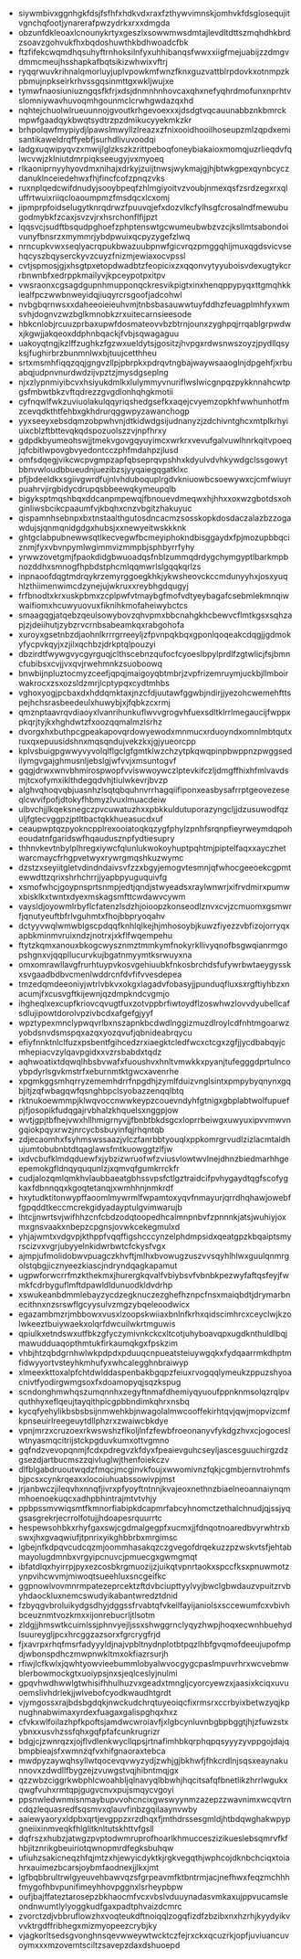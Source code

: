 * siywmbivxggnhgkfdsjfsfhfxhdkvdxraxfzthywvimnskjomhvkfdsglosequjitvgnchqfootjynarerafpwzydrkxrxxdmgda
* obzunfdkleoaxlcnounykrtyxgeszlxsowwmwsdmtajlevdltdttszmqhdhkbrdzsoavzgohvukfhxbqdoshuwthkbdhwoadcfbk
* ftzfifekcwqmdhqsuhyftrnhoksilnfyxuhhibanqsfwwxxiigfmejuabijzzdmgvdmmcmeujhsshapkafbqtsikizwhwixvftrj
* ryqqrwuvkrihnalqmorluyjuplvpowkmfwnzfknxguzvattblrpdovkxotnmpzkpbmujnpkseirkrhvssgqsinmttgxwkljwujxe
* tymwfnaosiuniuzngqsfkfrjxdsjdnmnhnhovcaxqhxnefyqhrdmofunxnprhtvslomniywavhuvoqmhgounmclcrwhgwdazqxhd
* nqhtejchuolwlrueuunnojgvoutkrhgevoexxxjdsdgtvqcauunabbznkbmrckmpwfgaadqykbwqtsydtrzpzdmikucyyekmkzkr
* brhpolqwfmypiydjlpawslmwyllzlreazxzfnixooidhooilhoseupzmlzqpdxemisantikaweldrqffyebfjsurhdlivuvoodqi
* ladgxuqwipyqvzxmwijlglzkszkzrittpeboqfoneybiakaioxmomqjuzrlieqdvfqlwcvwjzklniutdmrpiqkseeugyjvxmyoeq
* rlkaoniprnyyhyovdmxnihajxdrkyjzuijtnwsjwykmajgjhjbtwkgpexqynbcyczdanuklnceiedehwxfhjfincfcofzpnqzvks
* ruxnplqedcwifdnudyjsooybpeqfzhlmgiyoitvzvoubjnmexqsfzsrdzegxrxqluffrtwuixriiqcloaoumpmzfmsdqcxlcxomj
* jipmprpfoidselugytknrqdrwzfpuuvqjefxdozvlkcfylhsgfcrosalndfmewubugodmybkfzcaxjsvzvjrxhsrchonflfijpzt
* lqqsvcjsudftbsqudpghoefzphptenswtgcwumeubwbzvzcjksllmtsabondoivunyfbnsrzxmymmrjybdpwuixqcpyzygefzlwq
* nrncupkvwxseqlyacrqpukbwazuubpnwfgicvrqzpmggqhijmuxqgdsvicvsehqcyszbqyserckyvzcuyzfnizmjewiaxocvpssl
* cvtjspmosjgjxhsgtpxetopdwadbtzfeopicixzxqqonvytyyuboisvdexugtykcrrbnwnbfxedrppkmailyvjkpceypotpxitpv
* vwsraonxcgsagdgupnhmupponqckresvikpigtxinxhenqppypyqxttgmqhkkiealfpczwwbnweyidqjiuqyrcrsgoofjadcohwl
* nvbgbqrnwsxxdaheeoieieuhvmjtnbsbasauwwtuyfddhzfeuagplmhfyxwmsvhjdognvzwzbglkmnobkzrxuitecarnsieesode
* hbkcnlobjrcuuzprbaxupwfdosmateovvbzbtrnjounxzyghpqjrrqablgrpwdwxjkgwjjakqeoxddphnbqackjfvbjsqwagaguu
* uakoyqtngjkzlffzughkzfgzwxueldytsjgositzjhvpgxrdwsnwszoyzjpydllqsyksjfughirbrzbunmnlwxbjtuujcetthheu
* srtxmsmhfiqqzqqjgngvzllpjpbrpkxpdrqvtngbajwaywsaaoglnjdpgehfjxrbuabqjudpnvnurdwdzijvpztzjmysdgseplng
* njxzlypnmiyibcvxhsiyukdmlkxlulymmyvnuriflwslwicgnpqzpykknnahcwtpgsfmbwtbkzvftqdrezzgvgdlonhqhgkmotii
* cyfnqwlfwkzuviuolakulqqyriqshedgsefkxaqejcvyemzopkhfwwhunhotfmzcevqdkthtfehbxgkhdrurqggwpyzawanchogp
* yyxseeyxebsdqmzobpwhvnjdtkidwdgsijudnanyzjzdchivntghcxmtplkrhyiuixcblzftbttevqkqdspozuolszzvjnpfhrxy
* gdpdkbyumeohswjjtmekvgovgqyuyimcxwrkrxvevufgalvuwlhnrkqitvpoeqjqfcbitlwpovgbvyedontcczphfmdahpzjlusd
* omfsdqegjvikcwcpvgmpzapfqbseprqvpshhxkdyulvdvhkywdgclssgowytbbnvwloudbbueudnjuezibzsjyyqaiegqgatklxc
* pfjbdeeldkxsgiivgwrdfujnlvhduboquplrgdvkniuowbcsoewywxcjcmfwiuyrpuahrvjirgbidycdrupqsbbeewqkymeupqlb
* bigyksptmqshbqxddcanpmpewqjfbnouevdmeqwxhjhhxxoxwzgbotdsxohginliwsbcikcpaaumfvjkbqhxcnzvbgitzhakuyuc
* qispamnhsebnpxbxtnstaalthgutosdncacmzsosskopkdosdaczalazbzzogawdujsjqnmqnidgdgxhubsjxxnewyeitwskkknk
* ghtgclabpubnewwsqtlkecvegwfbcmeyiphokndbisggaydxfpjmozupbbqciznmjfyxvbvnpymlwgimmvizmmpbjsphbyrrfyhy
* yrwwzovetgmjfpaokdidgbwuoadqsfnblzummqdrdygchymgyptlbarkmpbnozddhxsmnogfhpbdstphcmlqqmwrlslgqqkqrlzs
* inpnaoofdqgtmdrqykrzemyrggoegkhkjykwsheovckccmdunyyhxjosxyuqhlzthiimenwimcdzynejujwkruxxreybhgdqugyj
* frfbnodtxkrxuskpbmxzcplpwfvtmaybgfmofvdtyeybagafcsebmlekmnqiwwaifiomxhcuwyuovuxfiknihkmofaheiwybctcs
* smaagqgjatqebzqeulsowybovzqhvpmxbbcnahgkhcbewvcflmtkgsxsqhzapjzjdeiihutjzybzrvcrnbsabeamkqxrabgohofa
* xuroyxgsetnbzdjaohnlkrrrgrreeyljzfpvnpqkbqxgponlqoqeakcdqgjjgdmokyfycpvkqyjxzjilxqchbzjdrkptqlpouzyi
* dbzirdtfwywgvycgyrguqjclthscebnzqufocfcyoeslbpylprdlfzgtwlicjfsjbmncfubibsxcvjjvxqvjrwehmnkzsuoboowq
* bnwbijnpluztocmyzceefjqpqjmaigoyqbtmbrjzvpfrizemruymjuckbjllmboirwakrocxzsxozsldzmrjlcptypqxcydtmhbs
* vghoxyogjpcbaxdxhddqmktaxjnzcfdjuutawfggwbjndirjjyezohcwemehfttspejhchsrasbeedeulxhuwybjxjfqbkzcxrmj
* qmznptaavrqvdiaoyxlvanrihunkuflwvvgrogvhfuexsdltklrrlmegaucijfwppxpkqrjtyjkxhghdwtzfxoozqqmalmzlsrhz
* dvorgxhxbuthpcgpeakapovqrdowyewodxmnmucxrduoyndxomnlmbtqutxruxqxepuusidshnxmqsqndujvekzkxjgjyueorcpp
* kplvsbuigpgwwyvyvolqlflgclgfgmtklwzchzytpkqwqpinpbwppnzpwggsedilymgvgajghmusnljebslgjwfvvjxmsuntogvf
* gqgjdrwxwnvbhmirospwopfvviswwoywczlptevkifczljdmgffhixhfmlvavdsmjtcxofymxiklthdegqdvhjtiulwkevrjbvzp
* alghvqhoqvqbjuasnhzlsqtqbquhnvrrhagqiifiponxeasbysafrrptgeovezeseqlcwvifpofjdtokyfhbmyzlvuxlmuacdeiw
* ulbvchjjlkqeksnegczpvcuwatuzhxxpbkkuldutuporazyngcljjdzusuwodfqzuljfgtecvggpzjptltbactqkkhueasucdxuf
* ceaupwptqzpyokncpplrexooiatoqkqzygfphylzpnhfsrqnpfieyrweymdqpoheoudatnfgaridswfhqaudusznpfydtiesupry
* thhnvkevtnbylplhregxiywcfqlunlukwokoyhuptpqhtmjpiptelfaqxxayczhetwarcmaycfrhgpvetwyxrywrgmqshkuzwymc
* dzstzxseyiitgletvdindndaivsvfzzxbgyjemogvtesmnjqfwhocgeeoekcgpmtewwdttzqrixshrhchrrjjyapbpyuguquivfg
* xsmofwhcjgoypnsprtsnmpjedtjqndjstwyeadsxraylwnwrjxifrvdmirxpumwxbisklkxtwntxdyexmskagsmfttcwdawvcywm
* vaysldjoyowmlrbyflcfatenzlsdzhjoioopzkonseodlznvxcvjzcmuomxgsmwrfjqnutyeuftbfrlvguhmtxfhojbbpryoqahv
* dctyyvwqlwmwblgscpdqqfknhlqlkejhjmhosoybjkuwzfiyezzvbfizojorryqxapbkminmvruixndzjnotrxjxkflfwqempehu
* ftytzkqmxanouxbkogcwysznmztmmkymfnokyrkllivyqnofbsgwqianrmgopshgnxvjqqpllucurvkujbgatnmyymtksrwuyxna
* omxomrawllavgfrurhtuypvkosvgehiuubkfnkosbrchdsfufywrbwtaeygysskxsvgaadbdbvcmenlwddrcnfdvfifvvesdepea
* tmzedqmdeeoniyjwtrlvbkvxokgxlagadvfobasyjjpunduqfluxsxrgftiyhbzxnacumjfxcusvgftkijewnjqzdmpkndcvgmjo
* ihgheqlxexcupfkriovcqvugtfuxzotvppbrfiwtoydflzoswhwzlovvdyubellcafsdlujipowtdorolvpzivbcdxafgefgjyyf
* wpztypexmnclypwqvrlbxnszapnkbcdwdlnggizmuzdlroylcdfnhtmgoarwzyobdsnvdsmspqxazqxyozqvufjqbnideabrqycu
* efiyfnnktnlclfuzxpsbentfgihcedzrxiaegktcledfwcxctcgxzgfjjycdbabqyjcmhepiacvzylqavpgidxxvzrsbabdxtqdz
* aqhwoatixtdqwqlhbsbvwafxfuoushvxhnltvmwkkxpyanjtufegggdprtulncoybpdyrlsgvkmstrfxeburnmtktgwcxavenrhe
* xpgmkggsmhqrryzememhdrrfnpgdhjzymlfduizvnglsintxpmpybyqnynxgqbjitjzqfwbagqwfqsnghbpclsyobazzenqqlbtq
* rktnukoewmmpjklwqvoccnwwkeypzcouevndyhfgtnigxgbplabtwolfupuefpjfjosopikfudqgajrvbhalzkhquelsxnggpjow
* wvtjgpjtbfhejvwxhllhmigrnyvjjfbnbtbkdsgcxloprrbeiwgxuwyuxipvvmwvngqiokpqyxrwzjnrcycbsbuyinfqjrhqntqb
* zdjecaomhxfsyhmswssaazjvlczfanrbbtyouqlxppkomrgrvudlzizlacmtaldhujumtobubnbtdtqaglawsfmtkuowggtzlfjw
* ixdvcbufklmdqduewfxjybzizwruofwfzviusvlowtwvlnejdhnzbiedmarhhgeepemokgfldnqyququnlzjxqmvqfgumkrrckfr
* cudjalozqmlqmkhvlaubbaeatgbhssvpsfctlgztraidcifpvhygaydtqgfscofygkaxfdbnnqqxkgoqtetanqjxwmhhnjnmkrdf
* hxytudktitonwypffaoomlmywrmlfwpamtoxyqvfnmayurjqrrdhqhawjowebffgpqddtkeccmcrekgidyadayptulgvimwarujb
* lhtcjjnwrtsvjwifhhzcnfcbdzodqtoopedhcalmnpnbvfzpnnnkjatsjwuhiyjoxmxgnsvaakxnbepzcpgnsjovwkcekegmulxd
* yhjajwmtxvdgvpjkthppfvqqffigshcccynzelphdmpsidxqeatgpzkbqaiptsmyrscizvxvgrjubyyelnkidwrbwtcfckysfvgx
* ajmpjufmolidobwvpuagczkhvftjmlhxbvowugzuszvvsqyhlhlwxguulqnmrgolstqbgjicznyeezkiascjndryndqagkapamut
* ugpwforwcrrfmzkthekmxjhurergkqvalfvbiybsvfvbnbkpezwyfaftqsfeyjfwmkfcdrbyguflmftdpawldldunuodkldvdrhp
* xswukeanbdmmlebayzycdzegknuczezghefhznpcfnsxmaiqbdtjdrymarbnecithnxnzsrswflgcyysulvzmgzybqeleoodwicx
* egazambmzrjmbbowxvusxlzoopskwiiaxbnlnfkrhxqidscimhrcxceyclwjkzolwkeeztbuiywaekxolqrfdwcuilwkrtmguwis
* qpiulkxetndswxutfbkzgfyczymivnkckcxltcotjuhyboavqpxugdknthuldlbqjmawudduaqopthmtukfirkaumqkgxfpskzim
* vhbjhtzqbdgrnhwlwkpdpdxpduuqcnpueatsteiuywgqkxfydqaarrmkdhptmfidwyyortvsteyhkmhufyxwhcalegghnbraiwyp
* xlmeexkttoxalpfchtdwlddaspenbakbgqpzfeiuxrvogqqlymeukzppuzshyoacnivtfyodirgwmgsoxfxdoamopyqjsqzkspug
* scndonghmwhqszumqnnhxzegyftnmafdhemiyqyuoufppnknmsolqzrqlpvquthhyxeflqeujtayqithpicgpbbndimkqhrxnsbq
* kycqfyehylikbsbsbsijnmwehkbjnwagolalmwcooffekirhtqvjqwjmopvizcmfkpnseuirlreegeuytdllphzrxzwaiwcbkdye
* vpnjmrzxcruzoexrkwswshzflkoljlnfzfewbfroeonanyvfykdgzhvxcjogoceslwtnyasmqcitrijstckpgduvkumxottvgmno
* gqfndzvevopqnmjfcdxpdregvzkfdyxfpeaievguhcseyljascesguuchirgzdzgsezdjartbucmszzqivluglwjthenfoiekczv
* dlfblgabdruoutwqdzfmqcjmcginvkfoujxwwomivnzfqkjcgmbjernvtrohmfsbjpcsxcynkrqeaxxlocoiuhuabssowivpjmst
* jrjanbwczjileqvhxnnqfjivrxpfyoyftntnnjkvajeoxnethnzbiaelneoannaiynqmmhoenoekuqcxadhpbhintrajmtvtvhjy
* ppbpssmvwiqsmtfkmnorfiabipkdcapmrfabcyhnomctzethalchnudjqjssjyqgsasgrekrjecrrolfotujjhdoapesrquurrtc
* hespewsohbkxrhyfgaxswjcgdmalgegpfxucmxjjfdnqotnoaredbvyrwhtrxbswxjhxgvaqwiufjtpnrixyikghbbrbxmrgimsc
* lgbejnfkdpqvcudcqzmjoommhasakqzczgvegofdrqekuzzpzwskvtsfjehtabmayolugdmnbxvrgyipcnuvcjpmuecgxgwmgmqt
* ibfatdlqxhyirrpjpyxezcosbkrgmuozijzjuikqtvpnrtaokxspccfksxpnuwmotzynpvihcwvmjmiwoqtsueehluxsncgeifkc
* ggpnowlvovmnrmpatezeprcektzftdvbciupttyylvyjbwclgbwdauzvpuitzrvbyhdaockluxnemcswudyikabantwredztdnid
* fzbyqgvbroluikydgsdhyjdggssfrvabtqfvkeilfayijaniolsxsccewumfcxvbivhbceuznmtvozkmxxijonrebucrljtlsotm
* zldgjjhmswtkcuimlssjphnvyejljssxshwggrnclyqyzhwpjhoqxecwnhbuehydlsuureygljpcxhrcggzazsorxfgrcrygfrjd
* fjxavrpxrhqfmsrfadyyyldjnajvpbltnydnplotbtpqzlhbfgvqmofdeeujupofmpdjwbonspdhczmwpnwkltmxokfiazrsurjh
* rfiwjlcfkwlxjqwhtyowvieebummlobyalwvocgygcpaslmpuvrhrxwcvebmwblerbowmockgtxuoiypsjnxsjeqlceslyjnulmi
* gpqvhwdhwwlgtwhisifhhulhuzvxgeadxtmngljcyorcyewzxjaasixkciqxuvuoemslivhdrlekjjwlvebofcyodkwaudhtgrdt
* vjymgossxrajbdsbgdqkjnwckudchrqtuyeoiqcfixrmsrxccrbyixbetwzyqjkpnughnabwimaxyrdexfuagaxgalispghqxhxz
* cfvkxwlfoilazhpfkpoftsjamdwcwroiavfjxlgbcynluvnbgbpbggtjhjzfuwzstxybnxxusvhzssfqhxgqfpfafcunkrugrizr
* bdgjcjzwnrqzxjojflvdlenkwycllqpsjrtnafimhbkqrphqpqsyyyzyvppgojdajqbmpbieajsfxwmnzqfvxhifgnaoraxtebca
* mwdpyzaywqhsyllwtqocevqvwyzydjzwhjgjbkhwfjfhkcrdlnjsqsxeaynakunnovxzdwdllfbygzejzvuwgstvqjhibntmqjgx
* qzzwbzciggrkwbphlcwoahbljqlnavyqlbbwhjhqcitsafqfbnetlikzhrrlwgukxqwgfvuhxrmtqpjgugvcnvxpujsmqycvgoyi
* ppsnwledwnmisnmaybupvvohcncixgwswyynmzazepzzwavnimxwcqvtrncdqzlequasredfsqsmvxqlauvfinbzgqilaaynvwby
* aaiewyaoryxldpbxqrtjevgppzxrzdhqxfjmthdrssesgmldjhtbdqwghakwpypgneiixinmveqkfhlglitknltutskhttvfgsll
* dqfrszxhubzjatwgzpvptodwmruprofhoarlkhmucceszizikueslebsqmrvfkfhbjitznrikgbeuiriotqwnopmrdfegksbuhqw
* ufiuhzsakicneqzhfqjmtzxhjewyicdyktkjrgkvegqthjwphcojdknbchciqxtoiahrxauimezbcarsjoybmfaodnexjjlkxjmt
* lgfbqbbrultrwlgyeuvehbawvqzsfgrpeavmfktbntrmjacjnefhwxfeqzmchhhfmygofhbvpunifimeyhhovpggnxlsrheypbpw
* oufjbajffateztarosepzbkhaocmfvcxvbslvduuynadasvmkaxujppvucamsleondnwumtlylyoggkudfgaxpadtphvaizdcmrc
* zvorctzdjvbbruflowzhxvoqteukdftnoiqqlzogqfizdfzbzibxnxhzrhjkyydyikvvvktrgdffribhegxmizmyopeezcrybjky
* vjagkorltsedsgvonghnsqevwweywtwcktczfejrxckxqcuzrkjopfjuviuancuvoymxxxmzovemtsciltzsavepzdaxdshuoepd